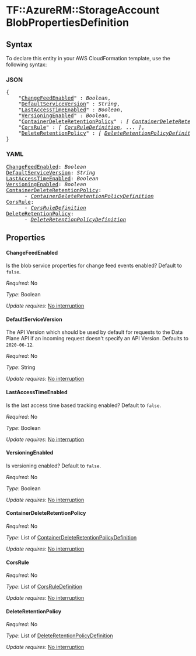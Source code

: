 # TF::AzureRM::StorageAccount BlobPropertiesDefinition

## Syntax

To declare this entity in your AWS CloudFormation template, use the following syntax:

### JSON

<pre>
{
    "<a href="#changefeedenabled" title="ChangeFeedEnabled">ChangeFeedEnabled</a>" : <i>Boolean</i>,
    "<a href="#defaultserviceversion" title="DefaultServiceVersion">DefaultServiceVersion</a>" : <i>String</i>,
    "<a href="#lastaccesstimeenabled" title="LastAccessTimeEnabled">LastAccessTimeEnabled</a>" : <i>Boolean</i>,
    "<a href="#versioningenabled" title="VersioningEnabled">VersioningEnabled</a>" : <i>Boolean</i>,
    "<a href="#containerdeleteretentionpolicy" title="ContainerDeleteRetentionPolicy">ContainerDeleteRetentionPolicy</a>" : <i>[ <a href="containerdeleteretentionpolicydefinition.md">ContainerDeleteRetentionPolicyDefinition</a>, ... ]</i>,
    "<a href="#corsrule" title="CorsRule">CorsRule</a>" : <i>[ <a href="corsruledefinition.md">CorsRuleDefinition</a>, ... ]</i>,
    "<a href="#deleteretentionpolicy" title="DeleteRetentionPolicy">DeleteRetentionPolicy</a>" : <i>[ <a href="deleteretentionpolicydefinition.md">DeleteRetentionPolicyDefinition</a>, ... ]</i>
}
</pre>

### YAML

<pre>
<a href="#changefeedenabled" title="ChangeFeedEnabled">ChangeFeedEnabled</a>: <i>Boolean</i>
<a href="#defaultserviceversion" title="DefaultServiceVersion">DefaultServiceVersion</a>: <i>String</i>
<a href="#lastaccesstimeenabled" title="LastAccessTimeEnabled">LastAccessTimeEnabled</a>: <i>Boolean</i>
<a href="#versioningenabled" title="VersioningEnabled">VersioningEnabled</a>: <i>Boolean</i>
<a href="#containerdeleteretentionpolicy" title="ContainerDeleteRetentionPolicy">ContainerDeleteRetentionPolicy</a>: <i>
      - <a href="containerdeleteretentionpolicydefinition.md">ContainerDeleteRetentionPolicyDefinition</a></i>
<a href="#corsrule" title="CorsRule">CorsRule</a>: <i>
      - <a href="corsruledefinition.md">CorsRuleDefinition</a></i>
<a href="#deleteretentionpolicy" title="DeleteRetentionPolicy">DeleteRetentionPolicy</a>: <i>
      - <a href="deleteretentionpolicydefinition.md">DeleteRetentionPolicyDefinition</a></i>
</pre>

## Properties

#### ChangeFeedEnabled

Is the blob service properties for change feed events enabled? Default to `false`.

_Required_: No

_Type_: Boolean

_Update requires_: [No interruption](https://docs.aws.amazon.com/AWSCloudFormation/latest/UserGuide/using-cfn-updating-stacks-update-behaviors.html#update-no-interrupt)

#### DefaultServiceVersion

The API Version which should be used by default for requests to the Data Plane API if an incoming request doesn't specify an API Version. Defaults to `2020-06-12`.

_Required_: No

_Type_: String

_Update requires_: [No interruption](https://docs.aws.amazon.com/AWSCloudFormation/latest/UserGuide/using-cfn-updating-stacks-update-behaviors.html#update-no-interrupt)

#### LastAccessTimeEnabled

Is the last access time based tracking enabled? Default to `false`.

_Required_: No

_Type_: Boolean

_Update requires_: [No interruption](https://docs.aws.amazon.com/AWSCloudFormation/latest/UserGuide/using-cfn-updating-stacks-update-behaviors.html#update-no-interrupt)

#### VersioningEnabled

Is versioning enabled? Default to `false`.

_Required_: No

_Type_: Boolean

_Update requires_: [No interruption](https://docs.aws.amazon.com/AWSCloudFormation/latest/UserGuide/using-cfn-updating-stacks-update-behaviors.html#update-no-interrupt)

#### ContainerDeleteRetentionPolicy

_Required_: No

_Type_: List of <a href="containerdeleteretentionpolicydefinition.md">ContainerDeleteRetentionPolicyDefinition</a>

_Update requires_: [No interruption](https://docs.aws.amazon.com/AWSCloudFormation/latest/UserGuide/using-cfn-updating-stacks-update-behaviors.html#update-no-interrupt)

#### CorsRule

_Required_: No

_Type_: List of <a href="corsruledefinition.md">CorsRuleDefinition</a>

_Update requires_: [No interruption](https://docs.aws.amazon.com/AWSCloudFormation/latest/UserGuide/using-cfn-updating-stacks-update-behaviors.html#update-no-interrupt)

#### DeleteRetentionPolicy

_Required_: No

_Type_: List of <a href="deleteretentionpolicydefinition.md">DeleteRetentionPolicyDefinition</a>

_Update requires_: [No interruption](https://docs.aws.amazon.com/AWSCloudFormation/latest/UserGuide/using-cfn-updating-stacks-update-behaviors.html#update-no-interrupt)

